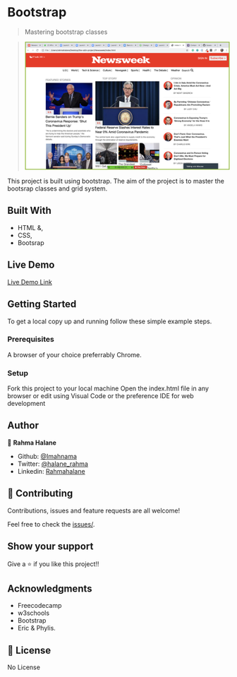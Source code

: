 # Bootstrap


> Mastering bootstrap classes

> ![screenshot](11.png)

This project is built using bootstrap. The aim of the project is to master the bootsrap classes and grid system.

## Built With

- HTML &,
- CSS,
- Bootsrap

## Live Demo

[Live Demo Link](https://rawcdn.githack.com/imahnama/Newsweek/6cc7e6e938cf3b1f7edb2cabcf6832cb85d55272/index.html)

## Getting Started

To get a local copy up and running follow these simple example steps.

### Prerequisites

A browser of your choice preferrably Chrome.

### Setup

Fork this project to your local machine
Open the index.html file in any browser or edit using Visual Code or the preference IDE for web development


## Author

👤 **Rahma Halane**

- Github: [@Imahnama](https://github.com/imahnama)
- Twitter: [@halane_rahma](https://twitter.com/halane_rahma)
- Linkedin: [Rahmahalane](https://linkedin.com/Rahmahalane)

## 🤝 Contributing

Contributions, issues and feature requests are all welcome!

Feel free to check the [issues/](https://github.com/imahnama/Newsweek/issues).

## Show your support

Give a ⭐️ if you like this project!!

## Acknowledgments

- Freecodecamp
- w3schools
- Bootstrap
- Eric & Phylis.

## 📝 License

No License
